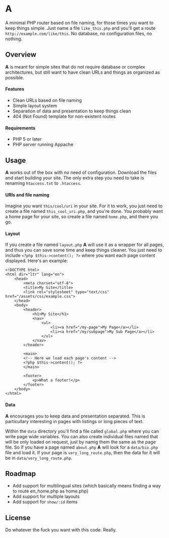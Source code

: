 # A
A minimal PHP router based on file naming, for those times you want to keep things simple. Just name a file `like_this.php` and you'll get a route `http://example.com/like/this`. No database, no configuration files, no nothing.

## Overview
**A** is meant for simple sites that do not require database or complex architectures, but still want to have clean URLs and things as organized as possible. 

#### Features
- Clean URLs based on file naming
- Simple layout system
- Separation of data and presentation to keep things clean
- 404 (Not Found) template for non-existent routes

#### Requirements
- PHP 5 or later
- PHP server running Appache

## Usage
**A** works out of the box with no need of configuration. Download the files and start building your site. The only extra step you need to take is renaming `htaccess.txt` to `.htaccess`.

#### URIs and file naming
Imagine you want `this/cool/uri` in your site. For it to work, you just need to create a file named `this_cool_uri.php`, and you're done. You probably want a home page for your site, so create a file named `home.php`, and there you go.

#### Layout
If you create a file named `layout.php` **A** will use it as a wrapper for all pages, and thus you can save some time and keep things cleaner. You just need to include `<?php $this->content(); ?>` where you want each page content displayed. Here's an example:

```
<!DOCTYPE html>
<html dir="ltr" lang="en">
	<head>
		<meta charset="utf-8">
		<title>My Site</title>
		<link rel="stylesheet" type="text/css" href="/assets/css/example.css">
	</head>
	<body>
		<header>
			<h1>My Site</h1>
			<nav>
				<ul>
					<li><a href="/my-page">My Page</a></li>
					<li><a href="/my/subpage">My Sub Page</a></li>
				</ul>
			</nav>
		</header>
		
		<main>
		<!-- Here we load each page's content -->
		<?php $this->content(); ?>
		</main>
		
		<footer>
			<p>What a footer!</p>
		</footer>
	</body>
</html>
```

#### Data
**A** encourages you to keep data and presentation separated. This is particullary interesting in pages with listings or long pieces of text.

Within the `data` directory you'll find a file called `global.php` where you can write page wide variables. You can also create individual files named that will be only loaded on request, just by namig them the same as the page file. So if you have a page named `about.php` **A** will look for a `data/bio.php` file and load it. If your page is `very_long_route.php`, then the data for it will be in `data/very_long_route.php`.

## Roadmap
- Add support for multilingual sites (which basically means finding a way to route en_home.php as home.php)
- Add support for multiple layouts
- Add support for `show/:id` items

## License
Do whatever the fuck you want with this code. Really. 
